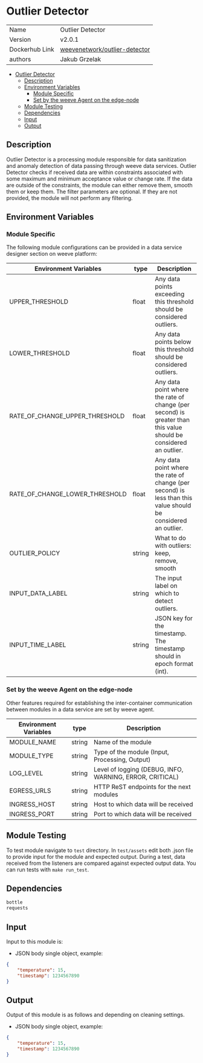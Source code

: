 # Outlier Detector

|                |                                                                       |
| -------------- | --------------------------------------------------------------------- |
| Name           | Outlier Detector                                                      |
| Version        | v2.0.1                                                                |
| Dockerhub Link | [weevenetwork/outlier-detector](https://hub.docker.com/r/weevenetwork/outlier-detector) |
| authors        | Jakub Grzelak                                                         |

- [Outlier Detector](#outlier-detector)
  - [Description](#description)
  - [Environment Variables](#environment-variables)
    - [Module Specific](#module-specific)
    - [Set by the weeve Agent on the edge-node](#set-by-the-weeve-agent-on-the-edge-node)
  - [Module Testing](#module-testing)
  - [Dependencies](#dependencies)
  - [Input](#input)
  - [Output](#output)

## Description

Outlier Detector is a processing module responsible for data sanitization and anomaly detection of data passing through weeve data services.
Outlier Detector checks if received data are within constraints associated with some maximum and minimum acceptance value or change rate.
If the data are outside of the constraints, the module can either remove them, smooth them or keep them.
The filter parameters are optional. If they are not provided, the module will not perform any filtering.

## Environment Variables

### Module Specific

The following module configurations can be provided in a data service designer section on weeve platform:

| Environment Variables          | type   | Description                                                                                                      |
| ------------------------------ | ------ | ---------------------------------------------------------------------------------------------------------------- |
| UPPER_THRESHOLD                | float  | Any data points exceeding this threshold should be considered outliers.                                          |
| LOWER_THRESHOLD                | float  | Any data points below this threshold should be considered outliers.                                              |
| RATE_OF_CHANGE_UPPER_THRESHOLD | float  | Any data point where the rate of change (per second) is greater than this value should be considered an outlier. |
| RATE_OF_CHANGE_LOWER_THRESHOLD | float  | Any data point where the rate of change (per second) is less than this value should be considered an outlier.    |
| OUTLIER_POLICY                 | string | What to do with outliers: keep, remove, smooth                                                                   |
| INPUT_DATA_LABEL               | string | The input label on which to detect outliers.                                                                     |
| INPUT_TIME_LABEL               | string | JSON key for the timestamp. The timestamp should in epoch format (int).                                          |

### Set by the weeve Agent on the edge-node

Other features required for establishing the inter-container communication between modules in a data service are set by weeve agent.

| Environment Variables | type   | Description                                              |
| --------------------- | ------ | -------------------------------------------------------- |
| MODULE_NAME           | string | Name of the module                                       |
| MODULE_TYPE           | string | Type of the module (Input, Processing, Output)           |
| LOG_LEVEL             | string | Level of logging (DEBUG, INFO, WARNING, ERROR, CRITICAL) |
| EGRESS_URLS           | string | HTTP ReST endpoints for the next modules                 |
| INGRESS_HOST          | string | Host to which data will be received                      |
| INGRESS_PORT          | string | Port to which data will be received                      |

## Module Testing

To test module navigate to `test` directory. In `test/assets` edit both .json file to provide input for the module and expected output. During a test, data received from the listeners are compared against expected output data. You can run tests with `make run_test`.

## Dependencies

```txt
bottle
requests
```

## Input

Input to this module is:

* JSON body single object, example:

```json
{
    "temperature": 15,
    "timestamp": 1234567890
}
```

## Output

Output of this module is as follows and depending on cleaning settings.

* JSON body single object, example:

```json
{
    "temperature": 15,
    "timestamp": 1234567890
}
```
